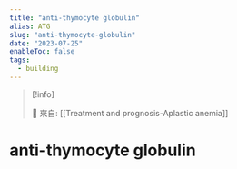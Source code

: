 ```yaml
---
title: "anti-thymocyte globulin"
alias: ATG
slug: "anti-thymocyte-globulin"
date: "2023-07-25"
enableToc: false
tags:
  - building
---
```


> [!info]
>
> 🌱 來自: [[Treatment and prognosis-Aplastic anemia]]

# anti-thymocyte globulin
